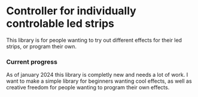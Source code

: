 # Controller for individually controlable led strips

This library is for people wanting to try out different effects for their led strips, or program their own.

### Current progress
As of january 2024 this library is completly new and needs a lot of work.
I want to make a simple library for beginners wanting cool effects, as well as creative freedom for people wanting to program their own effects.
